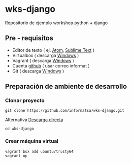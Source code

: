 # wks-django
Repositorio de ejemplo workshop python + django

## Pre - requisitos
- Editor de texto ( ej. [Atom](https://atom.io/), [Sublime Text](https://www.sublimetext.com/) )
- Virtualbox ( descarga [Windows](http://download.virtualbox.org/virtualbox/5.1.28/VirtualBox-5.1.28-117968-Win.exe) )
- Vagrant ( descarga [Windows](https://releases.hashicorp.com/vagrant/2.0.0/vagrant_2.0.0_x86_64.msi?_ga=2.102720643.386209693.1506483624-1650078759.1505860255) )
- Cuenta [github](https://github.com/) ( usar correo informat )
- Git ( descarga [Windows](https://git-scm.com/download/win) )

## Preparación de ambiente de desarrollo
### Clonar proyecto
```
git clone https://github.com/informatsa/wks-django.git
```
Alternativa
[Descarga directa](https://github.com/informatsa/wks-django/archive/master.zip)

```
cd wks-django
```
### Crear máquina virtual
```
vagrant box add ubuntu/trusty64
vagrant up
```
